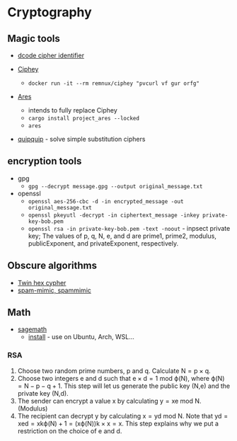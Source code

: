 # Cryptography

## Magic tools

- [dcode cipher identifier](https://www.dcode.fr/cipher-identifier)
- [Ciphey](https://github.com/Ciphey/Ciphey)
  - `docker run -it --rm remnux/ciphey "pvcurl vf gur orfg"`
- [Ares](https://github.com/bee-san/Ares)

  - intends to fully replace Ciphey
  - `cargo install project_ares --locked`
  - `ares`

- [quipquip](https://www.quipqiup.com/) - solve simple substitution ciphers

## encryption tools

- gpg
  - `gpg --decrypt message.gpg --output original_message.txt`
- openssl
  - `openssl aes-256-cbc -d -in encrypted_message -out original_message.txt`
  - `openssl pkeyutl -decrypt -in ciphertext_message -inkey private-key-bob.pem`
  - `openssl rsa -in private-key-bob.pem -text -noout` - inpsect private key; The values of p, q, N, e, and d are prime1, prime2, modulus, publicExponent, and privateExponent, respectively.

## Obscure algorithms

- [Twin hex cypher](https://www.calcresult.com/misc/cyphers/twin-hex.html)
- [spam-mimic, spammimic](https://www.spammimic.com/explain.shtml)

## Math

- [sagemath](https://www.sagemath.org/)
  - [install](https://doc.sagemath.org/html/en/reference/spkg/_sagemath.html) - use on Ubuntu, Arch, WSL...

### RSA

1. Choose two random prime numbers, p and q. Calculate N = p × q.
2. Choose two integers e and d such that e × d = 1 mod ϕ(N), where ϕ(N) = N − p − q + 1. This step will let us generate the public key (N,e) and the private key (N,d).
3. The sender can encrypt a value x by calculating y = xe mod N. (Modulus)
4. The recipient can decrypt y by calculating x = yd mod N. Note that yd = xed = xkϕ(N) + 1 = (xϕ(N))k × x = x. This step explains why we put a restriction on the choice of e and d.


